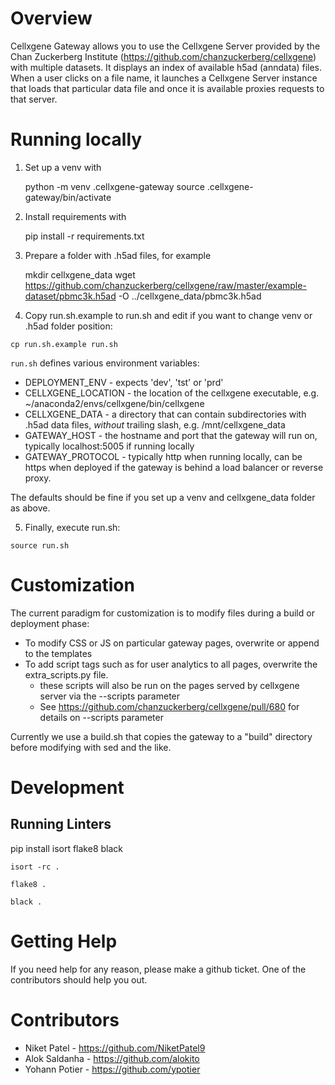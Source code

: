 # Overview #

Cellxgene Gateway allows you to use the Cellxgene Server provided by the Chan Zuckerberg Institute (https://github.com/chanzuckerberg/cellxgene) with multiple datasets. It displays an index of available h5ad (anndata) files. When a user clicks on a file name, it launches a Cellxgene Server instance that loads that particular data file and once it is available  proxies requests to that server.

# Running locally #

1. Set up a venv with

    python -m venv .cellxgene-gateway
    source .cellxgene-gateway/bin/activate

2. Install requirements with

    pip install -r requirements.txt

3. Prepare a folder with .h5ad files, for example

    mkdir cellxgene_data
    wget https://github.com/chanzuckerberg/cellxgene/raw/master/example-dataset/pbmc3k.h5ad -O ../cellxgene_data/pbmc3k.h5ad

4. Copy run.sh.example to run.sh and edit if you want to change venv or .h5ad folder position:

```
cp run.sh.example run.sh
```

`run.sh` defines various environment variables:

* DEPLOYMENT_ENV - expects 'dev', 'tst' or 'prd'
* CELLXGENE_LOCATION - the location of the cellxgene executable, e.g. ~/anaconda2/envs/cellxgene/bin/cellxgene
* CELLXGENE_DATA - a directory that can contain subdirectories with .h5ad data files, *without* trailing slash, e.g. /mnt/cellxgene_data
* GATEWAY_HOST - the hostname and port that the gateway will run on, typically localhost:5005 if running locally
* GATEWAY_PROTOCOL - typically http when running locally, can be https when deployed if the gateway is behind a load balancer or reverse proxy.

The defaults should be fine if you set up  a venv and cellxgene_data folder as above.

5. Finally, execute run.sh:
```
source run.sh
```

# Customization #

The current paradigm for customization is to modify files during a build or deployment phase:

* To modify CSS or JS on particular gateway pages, overwrite or append to the templates
* To add script tags such as for user analytics to all pages, overwrite the extra_scripts.py file.
  * these scripts will also be run on the pages served by cellxgene server via the --scripts parameter
  * See https://github.com/chanzuckerberg/cellxgene/pull/680 for details on --scripts parameter

Currently we use a build.sh that copies the gateway to a "build" directory before modifying with sed and the like.

# Development #

## Running Linters ##

pip install isort flake8 black

```
isort -rc .
```

```
flake8 .
```

```
black .
```

# Getting Help #

If you need help for any reason, please make a github ticket. One of the contributors should help you out.

# Contributors #

* Niket Patel - https://github.com/NiketPatel9
* Alok Saldanha - https://github.com/alokito
* Yohann Potier - https://github.com/ypotier
